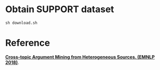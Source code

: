 # Obtain SUPPORT dataset

    sh download.sh

# Reference
**[Cross-topic Argument Mining from Heterogeneous Sources. (EMNLP 2018)](https://www.aclweb.org/anthology/D18-1402.pdf)**.
